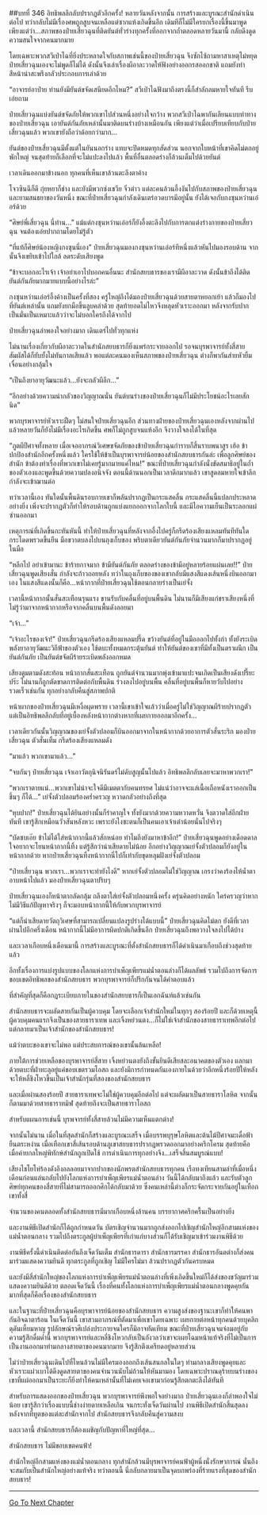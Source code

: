 ##บทที่ 346 อิทธิพลลึกลับปรากฏตัวอีกครั้ง!
หลายวันหลังจากนั้น การสร้างและบูรณะสำนักดำเนินต่อไป ทว่ากลับไม่มีเรื่องศพถูกสูบจนเหลือแต่ซากแห้งเกิดขึ้นอีก เดิมทีก็ไม่มีใครยกเรื่องนี้ขึ้นมาพูด เพียงแต่ว่า...สภาพของป๋ายเสี่ยวฉุนที่ติดยันต์ทั่วร่างทุกครั้งที่ออกจากถ้ำตลอดหลายวันมานี้ กลับดึงดูดความสนใจจากคนมากมาย

โดยเฉพาะพวกสวีเป่าไฉที่ยิ่งประหลาดใจกับสภาพเช่นนี้ของป๋ายเสี่ยวฉุน จึงซักไซ้ถามหาสาเหตุไม่หยุด ป๋ายเสี่ยวฉุนเองจะไม่พูดก็ไม่ได้ ดังนั้นจึงเล่าเรื่องผีอาละวาดให้ฟังอย่างออกรสออกชาติ แถมยังทำสีหน้าน่าสะพรึงกลัวประกอบการเล่าด้วย

“อาจารย์อาป๋าย ท่านยังมียันต์ขจัดเสนียดอีกไหม?” สวีเป่าไฉฟังมาถึงตรงนี้ก็สำลักลมหายใจทันที รีบเอ่ยถาม

ป๋ายเสี่ยวฉุนแบ่งยันต์ขจัดภัยให้พวกเขาไปส่วนหนึ่งอย่างใจกว้าง พวกสวีเป่าไฉพากันเลียนแบบท่าทางของป๋ายเสี่ยวฉุน เอายันต์กันภัยเหล่านั้นมาติดบนร่างบ้างเหมือนกัน เพียงแต่ว่าเมื่อเปรียบเทียบกับป๋ายเสี่ยวฉุนแล้ว พวกเขายังถือว่าด้อยกว่ามาก...

ยันต์ของป๋ายเสี่ยวฉุนมีตั้งแต่ในยันนอกร่าง แทบจะปิดหมดทุกสัดส่วน นอกจากใบหน้าที่เขาคิดไม่ตกอยู่พักใหญ่ จนสุดท้ายก็เลือกที่จะไม่แปะลงไปแล้ว พื้นที่อื่นตลอดร่างก็ล้วนเต็มไปด้วยยันต์

เวลาเดินออกมาข้างนอก ทุกคนที่เห็นเขาล้วนตะลึงตาค้าง

โจวซินฉีก็ดี กุ่ยหยาก็ช่าง และยังมีพวกซ่งเชวีย จิ๋วต่าว แต่ละคนล้วนอึ้งงันไปกับสภาพของป๋ายเสี่ยวฉุน และยามสนธยาของวันหนึ่ง ขณะที่ป๋ายเสี่ยวฉุนกำลังเดินเตร่อวดบารมีอยู่นั้น ยังได้เจอกับกงซุนหว่านเอ๋อร์ด้วย

“ศิษย์พี่เสี่ยวฉุน นี่ท่าน...” แม้แต่กงซุนหว่านเอ๋อร์ก็ยังอึ้งตะลึงไปกับการตกแต่งร่างกายของป๋ายเสี่ยวฉุน จนต้องเอ่ยปากถามโดยไม่รู้ตัว

“ที่แท้ก็ศิษย์น้องหญิงกงซุนนี่เอง” ป๋ายเสี่ยวฉุนมองกงซุนหว่านเอ๋อร์ทีหนึ่งแล้วหันไปมองรอบด้าน จากนั้นจึงเขยิบเข้าไปใกล้ ลดระดับเสียงพูด

“ข้าจะบอกอะไรเจ้า เจ้าอย่าเอาไปบอกคนอื่นนะ สำนักสยบธารของเรามีผีอาละวาด ดังนั้นข้าถึงได้ติดยันต์กันภัยมากมายแบบนี้อย่างไรล่ะ”

กงซุนหว่านเอ๋อร์อึ้งค้างเป็นครั้งที่สอง ครู่ใหญ่ถึงได้มองป๋ายเสี่ยวฉุนด้วยสายตาหยอกเย้า แล้วก็มองไปที่ยันต์เหล่านั้น แถมยังยกมือขึ้นลูบคลำด้วย สุดท้ายอดไม่ไหวจึงหลุดหัวเราะออกมา หลังจากรับปากเป็นมั่นเป็นเหมาะแล้วว่าจะไม่บอกใครถึงได้จากไป

ป๋ายเสี่ยวฉุนลำพองใจอย่างมาก เดินเตร่ไปทั่วทุกแห่ง

ไม่นานเรื่องเกี่ยวกับผีอาละวาดในสำนักสยบธารก็ยิ่งแพร่กระจายออกไป รอจนบุรพาจารย์ทั้งสี่สายสัมผัสได้ก็ยับยั้งไม่ทันกาลเสียแล้ว พอแต่ละคนมองเห็นสภาพของป๋ายเสี่ยวฉุน ต่างก็พากันส่ายหัวยิ้มเจื่อนอย่างกลุ้มใจ

“เป็นถึงยาอายุวัฒนะแล้ว...ยังจะกลัวผีอีก...”

“อีกอย่างด้วยความน่ากลัวของวิญญาณนั่น ยันต์บนร่างของป๋ายเสี่ยวฉุนก็ไม่มีประโยชน์อะไรเลยสักนิด”

พวกบุรพาจารย์หัวเราะฝืดๆ ไม่สนใจป๋ายเสี่ยวฉุนอีก ส่วนทางฝ่ายของป๋ายเสี่ยวฉุนเองหลังจากผ่านไปแล้วหลายวันก็ยังไม่มีเรื่องอะไรเกิดขึ้น ศพก็ไม่ถูกสูบจนแห้งอีก จึงวางใจลงได้ในที่สุด

“ภูตผีปีศาจทั้งหลาย เมื่อเจออาภรณ์วิเศษขจัดภัยของข้าป๋ายเสี่ยวฉุนกำราบก็สิ้นราบพนาสูร เฮ้อ ข้าปกป้องสำนักอีกครั้งหนึ่งแล้ว ใครใช้ให้ข้าเป็นบุรพาจารย์น้อยของสำนักสยบธารกันล่ะ เพื่อลูกศิษย์ของสำนัก ข้าต้องทำเรื่องที่พวกเขาไม่เคยรู้มากมายแค่ไหน!” ขณะที่ป๋ายเสี่ยวฉุนกำลังนั่งขัดสมาธิอยู่ในถ้ำของตัวเองและพูดขึ้นด้วยความปลงอนิจจัง ตอนนี้ด้านนอกเป็นเวลาดึกมากแล้ว เขาสูดลมหายใจเข้าลึก กำลังจะเข้าฌานต่อ

ทว่าเวลานี้เอง ทันใดนั้นพื้นดินรอบกายเขาก็พลันปรากฏเป็นกระแสคลื่น กระแสคลื่นนี้แปลกประหลาดอย่างยิ่ง เพิ่งจะปรากฏตัวก็ทำให้รอบด้านถูกแบ่งแยกออกจากโลกใบนี้ และมีไอความเย็นเป็นระลอกแผ่ซ่านออกมา

เหตุการณ์ที่เกิดขึ้นกะทันหันนี้ ทำให้ป๋ายเสี่ยวฉุนที่หลังจากอึ้งไปครู่ก็กรีดร้องเสียงแหลมทันทีทันใด กระโดดพรวดขึ้นยืน มือขวาตบลงไปบนถุงเก็บของ พริบตาเดียวยันต์กันภัยจำนวนมากก็มาปรากฏอยู่ในมือ

“หลีกไป อย่าเข้ามานะ ข้าร้ายกาจมาก ข้ามียันต์กันภัย ตลอดร่างของข้ามีอยู่หลายร้อยแผ่นเลย!!” ป๋ายเสี่ยวฉุนพูดเสียงสั่น กำลังจะก้าวถอยหลัง ทว่าในถุงเก็บของของเขากลับมีแสงสีแดงเส้นหนึ่งบินออกมาเอง ในแสงสีแดงนั้นก็คือ...หน้ากากที่ป๋ายเสี่ยวฉุนใช้ตอนกลายร่างเป็นเย่จั้ง

เวลานี้หน้ากากนั้นสั่นสะเทือนรุนแรง ขานรับกับคลื่นที่อยู่บนพื้นดิน ไม่นานก็มีเสียงแก่ชราเสียงหนึ่งที่ไม่รู้ว่ามาจากหน้ากากหรือจากคลื่นบนพื้นดังลอยมา

“เจ้า...”

“เจ้าอะไรของเจ้า!” ป๋ายเสี่ยวฉุนกรีดร้องเสียงแหลมปรี๊ด ขว้างยันต์ที่อยู่ในมือออกไปทั้งกำ ทั้งยังระเบิดพลังยาอายุวัฒนะวิถีฟ้าของตัวเอง ใช้ตบะทั้งหมดกระตุ้นยันต์ ทำให้ยันต์ของเขาที่มีทั้งเป็นตราผนึก เป็นยันต์กันภัย เป็นยันต์ขจัดผีร้ายระเบิดพลังออกหมด

เสียงตูมตามดังสะท้อน หน้ากากสั่นสะเทือน ถูกยันต์จำนวนมากพุ่งเข้ามาแปะจนเกิดเป็นเสียงดังเปรี๊ยะปร๊ะ ไม่นานก็ถูกตัดขาดการติดต่อกับพื้นดิน ร่วงลงไปอยู่บนพื้น คลื่นที่อยู่บนพื้นก็หายวับไปอย่างรวดเร็วเช่นกัน ทุกอย่างกลับคืนสู่สภาพปกติ

หน้าผากของป๋ายเสี่ยวฉุนมีเหงื่อผุดพราย เวลานี้เขาเข้าใจแล้วว่าเมื่อครู่ไม่ใช่วิญญาณผีร้ายปรากฏตัว แต่เป็นอิทธิพลลึกลับที่อยู่เบื้องหลังหน้ากากต่างหากที่เผยกายออกมาอีกครั้ง...

เวลาเดียวกันนั้นวิญญาณของเย่จั้งตัวปลอมก็บินออกมาจากในหน้ากากด้วยอาการตัวสั่นระริก มองป๋ายเสี่ยวฉุน ตัวสั่นเทิ้ม กรีดร้องเสียงแหลมดัง

“มาแล้ว พวกเขามาแล้ว...”

“จบกันๆ ป๋ายเสี่ยวฉุน เจ้าเอาวัตถุนิจนิรันดร์ไม่ดับสูญนั้นไปแล้ว อิทธิพลลึกลับเลยจะมาหาพวกเรา!”

“พวกเราตายแน่...พวกเขาไม่น่าจะใจดีมีเมตตากับคนทรยศ ไม่แน่ว่าอาจจะแล่เนื้อเถือหนังเราออกเป็นชิ้นๆ ก็ได้...” เย่จั้งตัวปลอมร้องคร่ำครวญ หวาดกลัวอย่างถึงที่สุด

“หุบปาก!” ป๋ายเสี่ยวฉุนได้ยินอย่างนั้นก็รำคาญใจ ทั้งยังมากด้วยความหวาดหวั่น จึงตวาดใส่อีกฝ่ายทันที เขารู้สึกเหมือนวัวสันหลังหวะ เพราะยังไงซะตนก็เป็นคนเอาเจ้าเต่าน้อยนั่นไปจริงๆ

“บัดซบเอ๊ย ข้าไม่ได้ใส่หน้ากากนี้แล้วสักหน่อย ทำไมถึงยังมาหาข้าอีก!” ป๋ายเสี่ยวฉุนพูดอย่างเดือดดาล ใจอยากจะโยนหน้ากากนี้ทิ้ง แต่รู้สึกว่าน่าเสียดายไม่น้อย อีกอย่างวิญญาณเย่จั้งตัวปลอมก็ยังอยู่ในหน้ากากด้วย หากป๋ายเสี่ยวฉุนทิ้งหน้ากากนี่ไปก็เท่ากับขุดหลุมฝังเย่จั้งตัวปลอม

“ป๋ายเสี่ยวฉุน พวกเรา...พวกเราจะทำยังไงดี” หากเย่จั้งตัวปลอมไม่ใช่วิญญาณ เกรงว่าคงร้องไห้น้ำตาอาบหน้าไปแล้ว มองป๋ายเสี่ยวฉุนตาปริบๆ

ป๋ายเสี่ยวฉุนเองก็หน้าตากลัดกลุ้ม ถลึงตาใส่เย่จั้งตัวปลอมหนึ่งครั้ง ครุ่นคิดอย่างหนัก ใคร่ครวญว่าหากไม่มีวิธีแก้ปัญหาจริงๆ ก็จะมอบหน้ากากนี้ให้กับพวกบุรพาจารย์

“แต่ก็น่าเสียดายวัตถุวิเศษที่สามารถเปลี่ยนแปลงรูปร่างได้แบบนี้” ป๋ายเสี่ยวฉุนคิดไม่ตก ยังดีที่เวลาผ่านไปอีกครึ่งเดือน หน้ากากนี้ไม่มีอาการผิดปกติเกิดขึ้นอีก ป๋ายเสี่ยวฉุนถึงพอวางใจลงไปได้บ้าง

และเวลาเกือบหนึ่งเดือนมานี้ การสร้างและบูรณะที่ตั้งสำนักสยบธารก็ได้ดำเนินมาเกือบถึงช่วงสุดท้ายแล้ว

อีกทั้งเรื่องการแบ่งรูปแบบของโลกแห่งการบำเพ็ญเพียรแม่น้ำตอนล่างก็ได้ผลลัพธ์ รวมไปถึงการจัดการขอบเขตอิทธิพลของสำนักสยบธาร พวกบุรพาจารย์ก็ปรึกกันจนได้คำตอบแล้ว

ที่สำคัญที่สุดก็คือกฎระเบียบภายในของสำนักสยบธารก็เป็นเอกฉันท์แล้วเช่นกัน


สำนักสยบธารจะผลัดสายกันเป็นผู้ควบคุม โดยจะเลือกเจ้าสำนักใหม่ในทุกๆ สองร้อยปี และก็ด้วยเหตุนี้ ผู้ควบคุมคนแรกจึงเป็นของสายธาราเทพ และเจิ้งหย่วนตง...ก็ไม่ใช่เจ้าสำนักของสายธาราเทพอีกต่อไป แต่กลายมาเป็นเจ้าสำนักของสำนักสยบธาร!

แม้ว่าตบะของเขาจะไม่พอ แต่ประสบการณ์ของเขานั้นล้นเหลือ!

ภายใต้การช่วยเหลือของบุรพาจารย์สี่สาย เจิ้งหย่วนตงยังถึงขั้นยินดีเสียสละอนาคตของตัวเอง แลกมาด้วยตบะที่ฝ่าทะลุอยู่แค่ขอบเขตรวมโอสถ และยังมีการกำหนดกันเองภายในด้วยว่าอีกหนึ่งร้อยปีให้หลัง จะให้หลี่ชิงโหวขึ้นเป็นเจ้าสำนักรุ่นที่สองของสำนักสยบธาร

และเมื่อผ่านสองร้อยปี สายธาราเทพจะไม่ใช่ผู้ควบคุมอีกต่อไป แต่จะผลัดมาเป็นสายธาราโลหิต จากนั้นก็ตามมาด้วยสายธาราทมิฬ สุดท้ายถึงจะเป็นสายธาราโอสถ

สำหรับแผนการเช่นนี้ บุรพจารย์ทั้งสี่สายล้วนไม่มีความเห็นแตกต่าง!

จากนั้นไม่นาน เมื่อในที่สุดสำนักก็สร้างและบูรณะเสร็จ เมื่อบรรพบุรุษโลหิตและต้นไม้ปีศาจมะเดื่อฟ้ายืนตระหง่าน เมื่อเทือกเขาสี่เส้นรอบด้านภูเขาสยบธารปรากฏพรวดออกมาอย่างครึกโครม สุดท้ายคือเมื่อค่ายกลใหญ่พิทักษ์สำนักถูกเปิดใช้ การดำเนินการทุกอย่างจึง...เสร็จสิ้นสมบูรณ์แบบ!

เสียงไชโยโห่ร้องดังอึงอลลอยมาจากปากของนักพรตสำนักสยบธารทุกคน เรือทงเทียนสามลำที่เมื่อหนึ่งเดือนก่อนแล่นกลับไปยังโลกแห่งการบำเพ็ญเพียรแม่น้ำตอนล่าง วันนี้ได้กลับมาถึงแล้ว และรับตัวลูกศิษย์ทุกคนของสี่สายที่ไม่สามารถออกศึกได้กลับมาด้วย ซึ่งคนเหล่านี้ต่างก็กระจัดกระจายกันอยู่ในเทือกเขาทั้งสี่

จำนวนของคนตลอดทั้งสำนักสยบธารมีมากเกือบหนึ่งล้านคน บรรยากาศครึกครื้นเป็นอย่างยิ่ง

และงานพิธีเปิดสำนักก็ได้ถูกกำหนดวัน บัตรเชิญจำนวนมากถูกส่งออกไปเชิญสำนักใหญ่อีกสามแห่งของแม่น้ำตอนกลาง รวมไปถึงตระกูลผู้บำเพ็ญเพียรที่เก่าแก่บางส่วนก็ได้รับเชิญมาเข้าร่วมงานพิธีด้วย

งานพิธีครั้งนี้ดำเนินติดต่อกันถึงเจ็ดวันเต็ม สำนักธารดารา สำนักธารมรรคา สำนักธารอันตต่างก็ส่งคนมาร่วมแสดงความยินดี ทุกตระกูลที่ถูกเชิญ ไม่มีใครไม่มา ล้วนปรากฏตัวกันครบหมด

และยังมีสี่สำนักใหญ่ของโลกแห่งการบำเพ็ญเพียรแม่น้ำตอนล่างที่เพิ่งเกิดขึ้นใหม่ก็ได้ส่งของขวัญมาร่วมแสดงความยินดีด้วย ตลอดเจ็ดวันนี้ เรื่องที่คนทั้งโลกแห่งการบำเพ็ญเพียรแม่น้ำตอนกลางพูดคุยกันมากที่สุดก็คือเรื่องของสำนักสยบธาร

และในฐานะที่ป๋ายเสี่ยวฉุนคือบุรพาจารย์น้อยของสำนักสยบธาร ความสูงส่งของฐานะเขาก็ทำให้คนพากันอิจฉาตาร้อน ในเจ็ดวันนี้ เขาสวมอาภรณ์ที่ตัดมาเพื่อเขาโดยเฉพาะ เผยกายต่อหน้าทุกคนด้วยบุคลิกดุดันเหี้ยมหาญ รูปลักษณ์ราศีเปล่งประกายจนใครก็มิอาจทัดเทียม ขณะที่ป๋ายเสี่ยวฉุนจมจ่อมอยู่กับความรู้สึกดื่มด่ำนี้ พวกบุรพาจารย์และหลี่ชิงโหวกลับเป็นกังวลว่าเขาจะเผยโฉมหน้าแท้จริงที่ไม่เป็นการเป็นงานออกมาท่ามกลางสายตาของคนมากมาย จึงรู้สึกตึงเครียดอยู่หลายส่วน

ไม่ว่าป๋ายเสี่ยวฉุนเดินไปที่ไหนล้วนไม่มีใครมองออกถึงเส้นสนกลในใดๆ ท่ามกลางเสียงพูดคุยและหัวเราะแผ่วเบาได้ดึงดูดสายตาของคนจำนวนนับไม่ถ้วนให้หันมามอง โดยเฉพาะปราณดุร้ายบนร่างของเขาที่แผ่ออกมาเป็นระยะก็ยิ่งทำให้คนเหล่านั้นที่ไม่เคยเจอเขามาก่อนรู้สึกตกตะลึงได้ทันที

สำหรับการแสดงออกของป๋ายเสี่ยวฉุน พวกบุรพาจารย์พึงพอใจอย่างมาก ป๋ายเสี่ยวฉุนเองก็ลำพองใจไม่น้อย เขารู้สึกว่าเรื่องแบบนี้ช่างง่ายดายเหลือเกิน จนกระทั่งเจ็ดวันผ่านไป งานพิธีเปิดสำนักสิ้นสุดลง หลังจากที่ทูตของแต่ละสำนักจากไป สำนักสยบธารจึงกลับคืนสู่ความสงบ

และเวลานี้ สำนักสยบธารก็ต้องเผชิญกับปัญหาที่ใหญ่ที่สุด...

สำนักสยบธาร ไม่มีขอบเขตคนฟ้า!

สำนักใหญ่อีกสามแห่งของแม่น้ำตอนกลาง ทุกสำนักล้วนมีบุรพาจารย์คนฟ้าผู้หนึ่งนั่งรักษาการณ์ นั่นถึงจะสมกับเป็นสำนักใหญ่อย่างแท้จริง ทว่าตอนนี้ นี่กลับกลายมาเป็นจุดบกพร่องที่ร้ายแรงที่สุดของสำนักสยบธาร!

------


[Go To Next Chapter]( ./21.md)